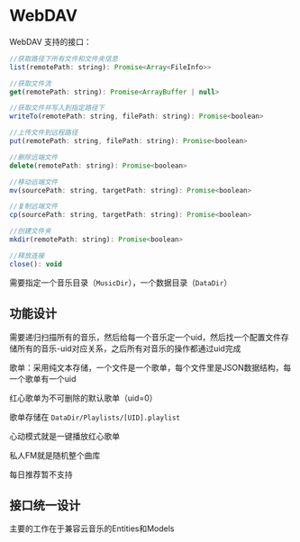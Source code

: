 # WebDAV

WebDAV 支持的接口：

```javascript
//获取路径下所有文件和文件夹信息
list(remotePath: string): Promise<Array<FileInfo>>

//获取文件流
get(remotePath: string): Promise<ArrayBuffer | null>

//获取文件并写入到指定路径下
writeTo(remotePath: string, filePath: string): Promise<boolean>

//上传文件到远程路径
put(remotePath: string, filePath: string): Promise<boolean>

//删除远端文件
delete(remotePath: string): Promise<boolean>

//移动远端文件
mv(sourcePath: string, targetPath: string): Promise<boolean>

//复制远端文件
cp(sourcePath: string, targetPath: string): Promise<boolean>

//创建文件夹
mkdir(remotePath: string): Promise<boolean>

//释放连接
close(): void
```

需要指定一个音乐目录（`MusicDir`），一个数据目录（`DataDir`）

## 功能设计

需要递归扫描所有的音乐，然后给每一个音乐定一个uid，然后找一个配置文件存储所有的音乐-uid对应关系，之后所有对音乐的操作都通过uid完成

歌单：采用纯文本存储，一个文件是一个歌单，每个文件里是JSON数据结构，每一个歌单有一个uid

红心歌单为不可删除的默认歌单（uid=0）

歌单存储在 `DataDir/Playlists/[UID].playlist`

心动模式就是一键播放红心歌单

私人FM就是随机整个曲库

每日推荐暂不支持

## 接口统一设计

主要的工作在于兼容云音乐的Entities和Models
